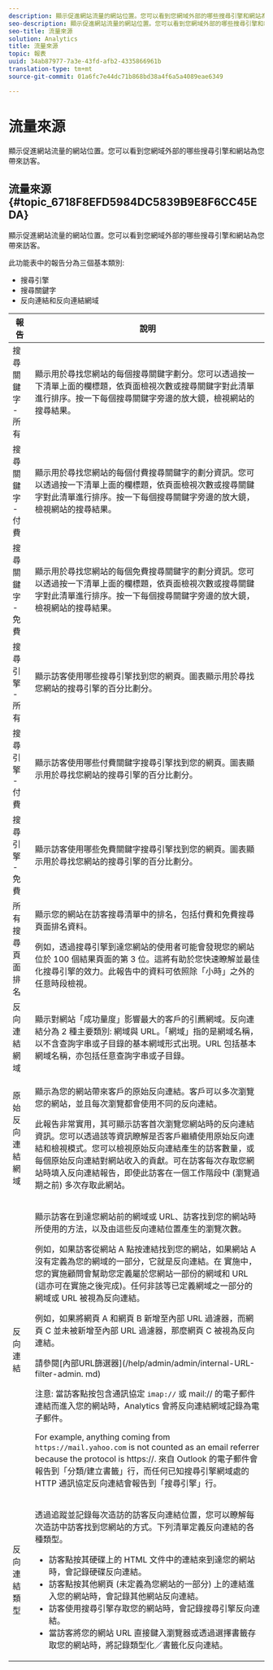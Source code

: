 ```yaml
---
description: 顯示促進網站流量的網站位置。您可以看到您網域外部的哪些搜尋引擎和網站為您帶來訪客。
seo-description: 顯示促進網站流量的網站位置。您可以看到您網域外部的哪些搜尋引擎和網站為您帶來訪客。
seo-title: 流量來源
solution: Analytics
title: 流量來源
topic: 報表
uuid: 34ab87977-7a3e-43fd-afb2-4335866961b
translation-type: tm+mt
source-git-commit: 01a6fc7e44dc71b868bd38a4f6a5a4089eae6349

---
```



# 流量來源

顯示促進網站流量的網站位置。您可以看到您網域外部的哪些搜尋引擎和網站為您帶來訪客。

## 流量來源 {#topic_6718F8EFD5984DC5839B9E8F6CC45EDA}

顯示促進網站流量的網站位置。您可以看到您網域外部的哪些搜尋引擎和網站為您帶來訪客。

此功能表中的報告分為三個基本類別:

* 搜尋引擎
* 搜尋關鍵字
* 反向連結和反向連結網域

<table id="table_BF03A24CC90741FB98169742F9D1EB91"> 
 <thead> 
  <tr> 
   <th colname="col1" class="entry"> 報告 </th> 
   <th colname="col2" class="entry"> 說明 </th> 
  </tr> 
 </thead>
 <tbody> 
  <tr> 
   <td colname="col1"> 搜尋關鍵字 - 所有 </td> 
   <td colname="col2"> <p> 顯示用於尋找您網站的每個搜尋關鍵字劃分。您可以透過按一下清單上面的欄標題，依頁面檢視次數或搜尋關鍵字對此清單進行排序。按一下每個搜尋關鍵字旁邊的放大鏡，檢視網站的搜尋結果。 </p> </td> 
  </tr> 
  <tr> 
   <td colname="col1"> 搜尋關鍵字 - 付費 </td> 
   <td colname="col2"> <p> 顯示用於尋找您網站的每個付費搜尋關鍵字的劃分資訊。您可以透過按一下清單上面的欄標題，依頁面檢視次數或搜尋關鍵字對此清單進行排序。按一下每個搜尋關鍵字旁邊的放大鏡，檢視網站的搜尋結果。 </p> </td> 
  </tr> 
  <tr> 
   <td colname="col1"> 搜尋關鍵字 - 免費 </td> 
   <td colname="col2"> <p> 顯示用於尋找您網站的每個免費搜尋關鍵字的劃分資訊。您可以透過按一下清單上面的欄標題，依頁面檢視次數或搜尋關鍵字對此清單進行排序。按一下每個搜尋關鍵字旁邊的放大鏡，檢視網站的搜尋結果。 </p> </td> 
  </tr> 
  <tr> 
   <td colname="col1"> 搜尋引擎 - 所有 </td> 
   <td colname="col2"> <p> 顯示訪客使用哪些搜尋引擎找到您的網頁。圖表顯示用於尋找您網站的搜尋引擎的百分比劃分。 </p> </td> 
  </tr> 
  <tr> 
   <td colname="col1"> 搜尋引擎 - 付費 </td> 
   <td colname="col2"> <p> 顯示訪客使用哪些付費關鍵字搜尋引擎找到您的網頁。圖表顯示用於尋找您網站的搜尋引擎的百分比劃分。 </p> </td> 
  </tr> 
  <tr> 
   <td colname="col1"> 搜尋引擎 - 免費 </td> 
   <td colname="col2"> <p> 顯示訪客使用哪些免費關鍵字搜尋引擎找到您的網頁。圖表顯示用於尋找您網站的搜尋引擎的百分比劃分。 </p> </td> 
  </tr> 
  <tr> 
   <td colname="col1"> 所有搜尋頁面排名 </td> 
   <td colname="col2"> <p> 顯示您的網站在訪客搜尋清單中的排名，包括付費和免費搜尋頁面排名資料。 </p> <p>例如，透過搜尋引擎到達您網站的使用者可能會發現您的網站位於 100 個結果頁面的第 3 位。這將有助於您快速瞭解並最佳化搜尋引擎的效力。此報告中的資料可依照除「<span class="wintitle">小時</span>」之外的任意時段檢視。 </p> </td> 
  </tr> 
  <tr> 
   <td colname="col1"> 反向連結網域 </td> 
   <td colname="col2"> <p> 顯示對網站「成功量度」影響最大的客戶的引薦網域。反向連結分為 2 種主要類別: 網域與 URL。「網域」指的是網域名稱，以不含查詢字串或子目錄的基本網域形式出現。URL 包括基本網域名稱，亦包括任意查詢字串或子目錄。 </p> </td> 
  </tr> 
  <tr> 
   <td colname="col1"> 原始反向連結網域 </td> 
   <td colname="col2"> <p> 顯示為您的網站帶來客戶的原始反向連結。客戶可以多次瀏覽您的網站，並且每次瀏覽都會使用不同的反向連結。 </p> <p>此報告非常實用，其可顯示訪客首次瀏覽您網站時的反向連結資訊。您可以透過該等資訊瞭解是否客戶繼續使用原始反向連結和檢視模式。您可以檢視原始反向連結產生的訪客數量，或每個原始反向連結對網站收入的貢獻。<span class="wintitle">可在訪客每次存取您網站時填入反向連結報告，即使此訪客在一個工作階段中 (瀏覽過期之前) 多次存取此網站。</span> </p> </td> 
  </tr> 
  <tr> 
   <td colname="col1"> 反向連結 </td> 
   <td colname="col2"> <p> 顯示訪客在到達您網站前的網域或 URL、訪客找到您的網站時所使用的方法，以及由這些反向連結位置產生的瀏覽次數。 </p> <p>例如，如果訪客從網站 A 點按連結找到您的網站，如果網站 A 沒有定義為您的網域的一部分，它就是反向連結。在 實施中，您的實施顧問會幫助您定義屬於您網站一部份的網域和 URL (這亦可在實施之後完成)。任何非該等已定義網域之一部分的網域或 URL 被視為反向連結。 </p> <p>例如，如果將網頁 A 和網頁 B 新增至內部 URL 過濾器，而網頁 C 並未被新增至內部 URL 過濾器，那麼網頁 C 被視為反向連結。 </p> <p>請參閱[內部URL篩選器](/help/admin/admin/internal-URL-filter-admin. md)</p> <p>注意: 當訪客點按包含通訊協定 <code>imap://</code> 或 <span class="filepath">mail://</span> 的電子郵件連結而進入您的網站時，Analytics 會將反向連結網域記錄為電子郵件。 </p> <p>For example, anything coming from <code> https://mail.yahoo.com</code> is not counted as an email referrer because the protocol is <span class="filepath"> https://</span>. 來自 Outlook 的電子郵件會報告到「<span class="wintitle">分類/建立書籤</span>」行，而任何已知搜尋引擎網域處的 HTTP 通訊協定反向連結會報告到「<span class="wintitle">搜尋引擎</span>」行。 </p> </td> 
  </tr> 
  <tr> 
   <td colname="col1"> 反向連結類型 </td> 
   <td colname="col2"> <p> 透過追蹤並記錄每次造訪的訪客反向連結位置，您可以瞭解每次造訪中訪客找到您網站的方式。下列清單定義反向連結的各種類型。 </p> 
    <ul id="ul_981E224B63A44893BFCCE4110BA941F7"> 
     <li id="li_9CF3A37599D24C628E1FD9C5F014DF0F"> 訪客點按其硬碟上的 HTML 文件中的連結來到達您的網站時，會記錄硬碟反向連結。 </li> 
     <li id="li_7B48C857AE0A48E5A35A73A00B039328"> 訪客點按其他網頁 (未定義為您網站的一部分) 上的連結進入您的網站時，會記錄其他網站反向連結。 </li> 
     <li id="li_87BCF837F21B43C0B4C9C97C4CBF69A2"> 訪客使用搜尋引擎存取您的網站時，會記錄搜尋引擎反向連結。 </li> 
     <li id="li_14A94FA2F4A44F47A810A86F94896162"> 當訪客將您的網站 URL 直接鍵入瀏覽器或透過選擇書籤存取您的網站時，將記錄類型化／書籤化反向連結。 </li> 
    </ul> </td> 
  </tr> 
 </tbody> 
</table>

